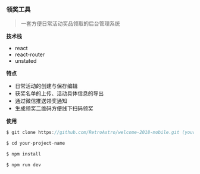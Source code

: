 ### 领奖工具

>  一套方便日常活动奖品领取的后台管理系统

**技术栈**

* react
* react-router
* unstated

**特点**

* 日常活动的创建与保存编辑
* 获奖名单的上传、活动具体信息的导出
* 通过微信推送领奖通知
* 生成领奖二维码方便线下扫码领奖

**使用** 

```js
$ git clone https://github.com/RetroAstro/welcome-2018-mobile.git (your-project-name)

$ cd your-project-name

$ npm install 

$ npm run dev
```

